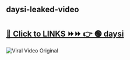 
 ## daysi-leaked-video 

# <h2><a href="https://clipsfans.com/daysi&ref=git">🔗 Click to LINKS ⏩⏩ 👉 🟢 daysi </a></h2>

<a href="https://clipsfans.com/daysi&ref=git" rel="nofollow" data-target="animated-image.originalLink"><img src="https://i.ibb.co.com/xMMVF88/686577567.gif" alt="Viral Video Original" style="max-width: 100%; display: inline-block;" data-target="animated-image.originalImage"></a>
